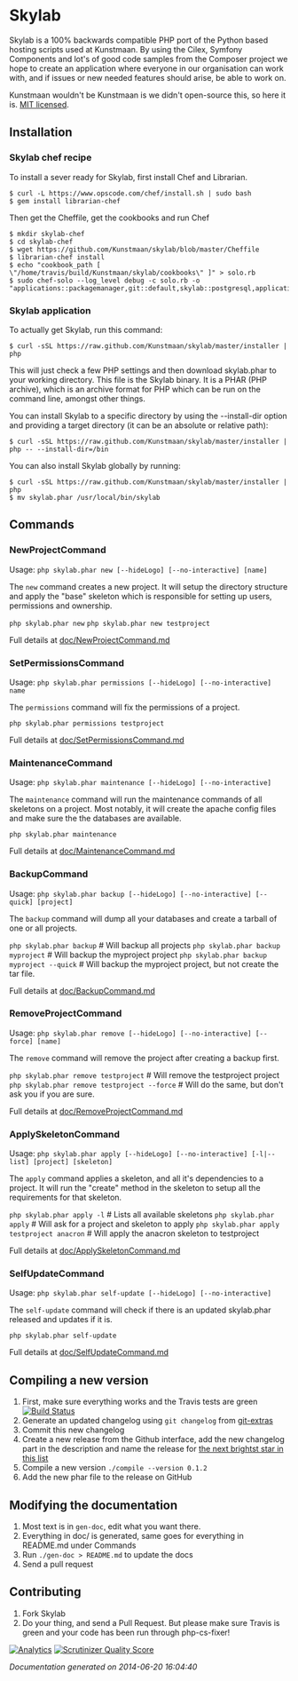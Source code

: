 # Skylab

Skylab is a 100% backwards compatible PHP port of the Python based hosting scripts used at Kunstmaan. By using the Cilex,
Symfony Components and lot's of good code samples from the Composer project we hope to create an application where
everyone in our organisation can work with, and if issues or new needed features should arise, be able to work on.

Kunstmaan wouldn't be Kunstmaan is we didn't open-source this, so here it is. [MIT licensed](./LICENSE).

## Installation

### Skylab chef recipe

To install a sever ready for Skylab, first install Chef and Librarian.

```
$ curl -L https://www.opscode.com/chef/install.sh | sudo bash
$ gem install librarian-chef
```

Then get the Cheffile, get the cookbooks and run Chef

```
$ mkdir skylab-chef
$ cd skylab-chef
$ wget https://github.com/Kunstmaan/skylab/blob/master/Cheffile
$ librarian-chef install
$ echo "cookbook_path [ \"/home/travis/build/Kunstmaan/skylab/cookbooks\" ]" > solo.rb
$ sudo chef-solo --log_level debug -c solo.rb -o "applications::packagemanager,git::default,skylab::postgresql,applications::mysql,skylab::apache,skylab::directories"
```

### Skylab application

To actually get Skylab, run this command:

```
$ curl -sSL https://raw.github.com/Kunstmaan/skylab/master/installer | php
```

This will just check a few PHP settings and then download skylab.phar to your working directory. This file is the Skylab
binary. It is a PHAR (PHP archive), which is an archive format for PHP which can be run on the command line, amongst
other things.

You can install Skylab to a specific directory by using the --install-dir option and providing a target directory (it
can be an absolute or relative path):

```
$ curl -sSL https://raw.github.com/Kunstmaan/skylab/master/installer | php -- --install-dir=/bin
```

You can also install Skylab globally by running:

```
$ curl -sSL https://raw.github.com/Kunstmaan/skylab/master/installer | php
$ mv skylab.phar /usr/local/bin/skylab
```

## Commands

### NewProjectCommand

Usage: ```php skylab.phar new [--hideLogo] [--no-interactive] [name]```

The ```new``` command creates a new project. It will setup the directory structure and apply the "base" skeleton
which is responsible for setting up users, permissions and ownership.

```php skylab.phar new```
```php skylab.phar new testproject```

Full details at [doc/NewProjectCommand.md](doc/NewProjectCommand.md)

### SetPermissionsCommand

Usage: ```php skylab.phar permissions [--hideLogo] [--no-interactive] name```

The ```permissions``` command will fix the permissions of a project.

```php skylab.phar permissions testproject```

Full details at [doc/SetPermissionsCommand.md](doc/SetPermissionsCommand.md)

### MaintenanceCommand

Usage: ```php skylab.phar maintenance [--hideLogo] [--no-interactive]```

The ```maintenance``` command will run the maintenance commands of all skeletons on a project. Most notably, it
will create the apache config files and make sure the the databases are available.

```php skylab.phar maintenance```

Full details at [doc/MaintenanceCommand.md](doc/MaintenanceCommand.md)

### BackupCommand

Usage: ```php skylab.phar backup [--hideLogo] [--no-interactive] [--quick] [project]```

The ```backup``` command will dump all your databases and create a tarball of one or all projects.

```php skylab.phar backup```                         # Will backup all projects
```php skylab.phar backup myproject```               # Will backup the myproject project
```php skylab.phar backup myproject --quick```       # Will backup the myproject project, but not create the tar file.

Full details at [doc/BackupCommand.md](doc/BackupCommand.md)

### RemoveProjectCommand

Usage: ```php skylab.phar remove [--hideLogo] [--no-interactive] [--force] [name]```

The ```remove``` command will remove the project after creating a backup first.

```php skylab.phar remove testproject```                         # Will remove the testproject project
```php skylab.phar remove testproject --force```                 # Will do the same, but don't ask you if you are sure.

Full details at [doc/RemoveProjectCommand.md](doc/RemoveProjectCommand.md)

### ApplySkeletonCommand

Usage: ```php skylab.phar apply [--hideLogo] [--no-interactive] [-l|--list] [project] [skeleton]```

The ```apply``` command applies a skeleton, and all it's dependencies to a project. It will run the "create"
method in the skeleton to setup all the requirements for that skeleton.

```php skylab.phar apply -l```                      # Lists all available skeletons
```php skylab.phar apply```                         # Will ask for a project and skeleton to apply
```php skylab.phar apply testproject anacron```     # Will apply the anacron skeleton to testproject

Full details at [doc/ApplySkeletonCommand.md](doc/ApplySkeletonCommand.md)

### SelfUpdateCommand

Usage: ```php skylab.phar self-update [--hideLogo] [--no-interactive]```

The ```self-update``` command will check if there is an updated skylab.phar released and updates if it is.

```php skylab.phar self-update```

Full details at [doc/SelfUpdateCommand.md](doc/SelfUpdateCommand.md)


## Compiling a new version

1. First, make sure everything works and the Travis tests are green [![Build Status](https://travis-ci.org/Kunstmaan/skylab.png?branch=master)](https://travis-ci.org/Kunstmaan/skylab)
1. Generate an updated changelog using ```git changelog``` from [git-extras](https://github.com/visionmedia/git-extras)
1. Commit this new changelog
1. Create a new release from the Github interface, add the new changelog part in the description and name the release for [the next brightst star in this list](http://en.wikipedia.org/wiki/List_of_brightest_stars)
1. Compile a new version ```./compile --version 0.1.2```
1. Add the new phar file to the release on GitHub

## Modifying the documentation

1. Most text is in ```gen-doc```, edit what you want there.
1. Everything in doc/ is generated, same goes for everything in README.md under Commands
1. Run ```./gen-doc > README.md``` to update the docs
1. Send a pull request

## Contributing

1. Fork Skylab
1. Do your thing, and send a Pull Request. But please make sure Travis is green and your code has been run through php-cs-fixer!


[![Analytics](https://ga-beacon.appspot.com/UA-3160735-7/Kunstmaan/skylab)](https://github.com/igrigorik/ga-beacon)
[![Scrutinizer Quality Score](https://scrutinizer-ci.com/g/Kunstmaan/skylab/badges/quality-score.png?s=3d1f00bf9c2adbba818f274086db3ed4b2bcc4e2)](https://scrutinizer-ci.com/g/Kunstmaan/skylab/)


*Documentation generated on 2014-06-20 16:04:40*